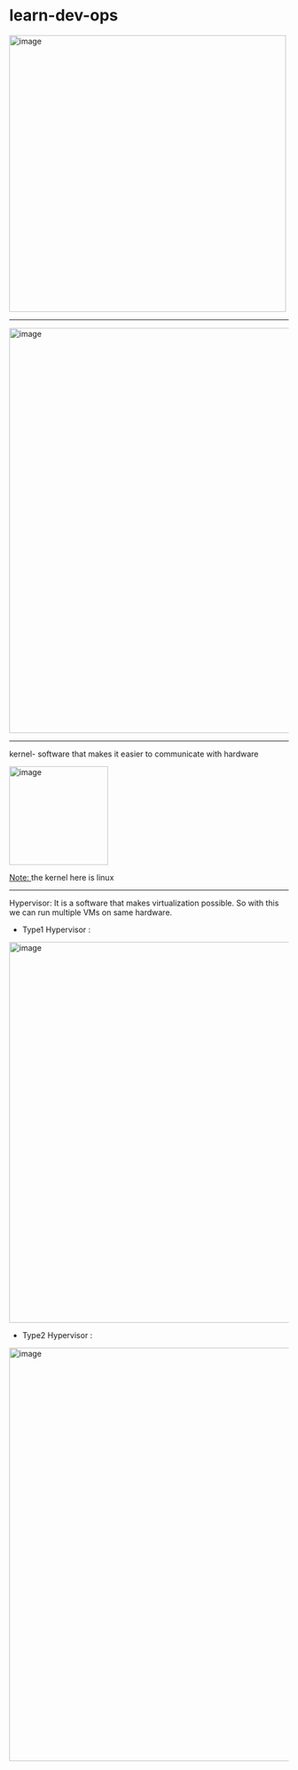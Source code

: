  # learn-dev-ops   

<img width="499" alt="image" src="https://github.com/user-attachments/assets/6d0fb0b1-7190-4192-b6d1-246c5d187fb2" />   

--- 

<img width="731" alt="image" src="https://github.com/user-attachments/assets/1c69b63c-4ed9-4401-b3c5-ce09b7d0ee2e" />   

---

kernel- software that makes it easier to communicate with hardware   

<img width="178" alt="image" src="https://github.com/user-attachments/assets/f7830791-3a68-4d14-b341-41edcfdf0fc1" />   

<ins>Note: </ins> the kernel here is linux

---

Hypervisor: It is a software that makes virtualization possible. So with this we can run multiple VMs on same hardware.   
- Type1 Hypervisor :   
<img width="687" alt="image" src="https://github.com/user-attachments/assets/13457f1e-1f27-4caf-9545-b897de97337a" />

- Type2 Hypervisor :
<img width="746" alt="image" src="https://github.com/user-attachments/assets/c4c75cee-42ea-4665-b7f6-c7f0ec891e99" />

 
